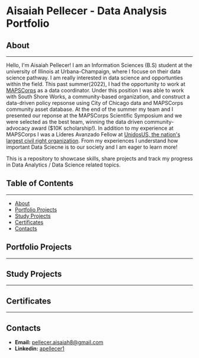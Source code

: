 # Aisaiah Pellecer - Data Analysis Portfolio
## About
***
Hello, I'm Aisaiah Pellecer! I am an Information Sciences (B.S) student at the university of Illinois at Urbana-Champaign, where I focuse on their data science pathway. I am really interested in data science and opportunties within the field. This past summer(2022), I had the opportunity to work at [MAPSCorps](https://mapscorps.org/) as a data coordinator. Under this position I was able to work with South Shore Works, a community-based organization, and construct a data-driven policy repsonse using City of Chicago data and MAPSCorps community asset database. At the end of the summer my team and I presented our reponse at the MAPSCorps Scientific Symposium and we were selected as the best team, winning the data driven community-advocacy award ($10K scholarship!). In addition to my experience at MAPSCorps I was a Líderes Avanzado Fellow at [UnidosUS, the nation's largest civil right organization](https://www.unidosus.org/). From my experiences I understand how important Data Sciecne is to our society  and I am eager to learn more!

This is a repository to showcase skills, share projects and track my progress in Data Analytics / Data Science related topics.




## Table of Contents
***
* [About](#about)
* [Portfolio Projects](#portfolio-projects)
* [Study Projects](#study-projects)
* [Certificates](#certificates)
* [Contacts](#contacts)
## Portfolio Projects
***
## Study Projects
***
## Certificates
***
## Contacts
* **Email:** pellecer.aisaiah8@gmail.com
* **Linkedin:** [apellecer1](https://www.linkedin.com/in/apellecer1/)
